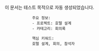 이 문서는 테스트 목적으로 자동 생성되었습니다.
                
                주요 정보:
                - 프로젝트: 호텔 설계
                - 카테고리: 회의록
                
                핵심 키워드:
                호텔 설계, 회의, 참석자